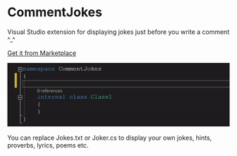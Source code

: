 # CommentJokes
Visual Studio extension for displaying jokes just before you write a comment ^_^

[Get it from Marketplace](https://marketplace.visualstudio.com/items?itemName=MerryYellow.commentjokes)

![gif](https://github.com/merryyellow/CommentJokes/raw/main/ezgif-2-9ff1b82e1d.gif)

You can replace Jokes.txt or Joker.cs to display your own jokes, hints, proverbs, lyrics, poems etc.
